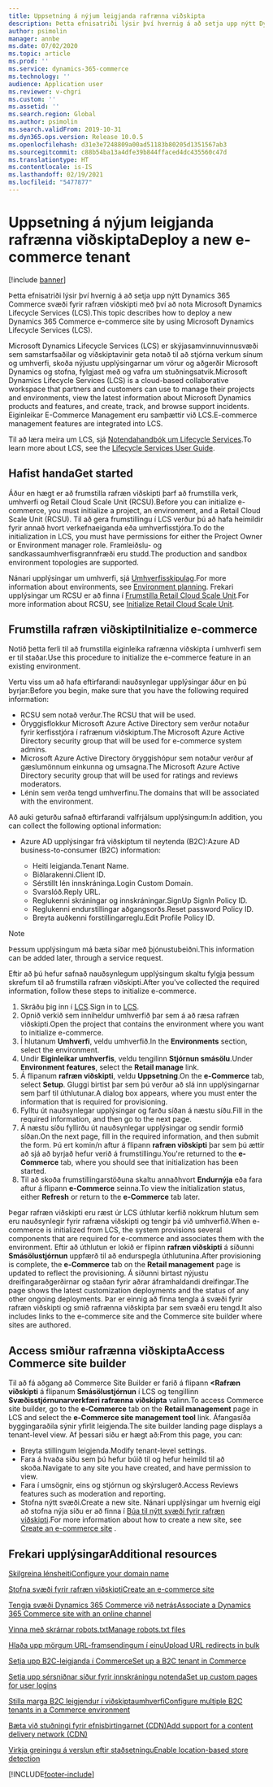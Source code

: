```yaml
---
title: Uppsetning á nýjum leigjanda rafrænna viðskipta
description: Þetta efnisatriði lýsir því hvernig á að setja upp nýtt Dynamics 365 Commerce svæði fyrir rafræn viðskipti með því að nota Microsoft Dynamics Lifecycle Services (LCS).
author: psimolin
manager: annbe
ms.date: 07/02/2020
ms.topic: article
ms.prod: ''
ms.service: dynamics-365-commerce
ms.technology: ''
audience: Application user
ms.reviewer: v-chgri
ms.custom: ''
ms.assetid: ''
ms.search.region: Global
ms.author: psimolin
ms.search.validFrom: 2019-10-31
ms.dyn365.ops.version: Release 10.0.5
ms.openlocfilehash: d31e3e7248809a00ad51183b80205d1351567ab3
ms.sourcegitcommit: c88b54ba13a4dfe39b844ffaced4dc435560c47d
ms.translationtype: HT
ms.contentlocale: is-IS
ms.lasthandoff: 02/19/2021
ms.locfileid: "5477877"
---
```

# <a name="deploy-a-new-e-commerce-tenant"></a><span data-ttu-id="322cf-103">Uppsetning á nýjum leigjanda rafrænna viðskipta</span><span class="sxs-lookup"><span data-stu-id="322cf-103">Deploy a new e-commerce tenant</span></span>

[!include [banner](includes/banner.md)]

<span data-ttu-id="322cf-104">Þetta efnisatriði lýsir því hvernig á að setja upp nýtt Dynamics 365 Commerce svæði fyrir rafræn viðskipti með því að nota Microsoft Dynamics Lifecycle Services (LCS).</span><span class="sxs-lookup"><span data-stu-id="322cf-104">This topic describes how to deploy a new Dynamics 365 Commerce e-commerce site by using Microsoft Dynamics Lifecycle Services (LCS).</span></span>

<span data-ttu-id="322cf-105">Microsoft Dynamics Lifecycle Services (LCS) er skýjasamvinnuvinnusvæði sem samstarfsaðilar og viðskiptavinir geta notað til að stjórna verkum sínum og umhverfi, skoða nýjustu upplýsingarnar um vörur og aðgerðir Microsoft Dynamics og stofna, fylgjast með og vafra um stuðningsatvik.</span><span class="sxs-lookup"><span data-stu-id="322cf-105">Microsoft Dynamics Lifecycle Services (LCS) is a cloud-based collaborative workspace that partners and customers can use to manage their projects and environments, view the latest information about Microsoft Dynamics products and features, and create, track, and browse support incidents.</span></span> <span data-ttu-id="322cf-106">Eiginleikar E-Commerce Management eru samþættir við LCS.</span><span class="sxs-lookup"><span data-stu-id="322cf-106">E-commerce management features are integrated into LCS.</span></span>

<span data-ttu-id="322cf-107">Til að læra meira um LCS, sjá [Notendahandbók um Lifecycle Services](https://docs.microsoft.com/dynamics365/unified-operations/dev-itpro/lifecycle-services/lcs-user-guide).</span><span class="sxs-lookup"><span data-stu-id="322cf-107">To learn more about LCS, see the [Lifecycle Services User Guide](https://docs.microsoft.com/dynamics365/unified-operations/dev-itpro/lifecycle-services/lcs-user-guide).</span></span>
    
## <a name="get-started"></a><span data-ttu-id="322cf-108">Hafist handa</span><span class="sxs-lookup"><span data-stu-id="322cf-108">Get started</span></span>

<span data-ttu-id="322cf-109">Áður en hægt er að frumstilla rafræn viðskipti þarf að frumstilla verk, umhverfi og Retail Cloud Scale Unit (RCSU).</span><span class="sxs-lookup"><span data-stu-id="322cf-109">Before you can initialize e-commerce, you must initialize a project, an environment, and a Retail Cloud Scale Unit (RCSU).</span></span> <span data-ttu-id="322cf-110">Til að gera frumstillingu í LCS verður þú að hafa heimildir fyrir annað hvort verkefnaeiganda eða umhverfisstjóra.</span><span class="sxs-lookup"><span data-stu-id="322cf-110">To do the initialization in LCS, you must have permissions for either the Project Owner or Environment manager role.</span></span> <span data-ttu-id="322cf-111">Framleiðslu- og sandkassaumhverfisgrannfræði eru studd.</span><span class="sxs-lookup"><span data-stu-id="322cf-111">The production and sandbox environment topologies are supported.</span></span>

<span data-ttu-id="322cf-112">Nánari upplýsingar um umhverfi, sjá [Umhverfisskipulag](https://docs.microsoft.com/dynamics365/unified-operations/fin-and-ops/imp-lifecycle/environment-planning).</span><span class="sxs-lookup"><span data-stu-id="322cf-112">For more information about environments, see [Environment planning](https://docs.microsoft.com/dynamics365/unified-operations/fin-and-ops/imp-lifecycle/environment-planning).</span></span> <span data-ttu-id="322cf-113">Frekari upplýsingar um RCSU er að finna í [Frumstilla Retail Cloud Scale Unit](https://docs.microsoft.com/dynamics365/unified-operations/dev-itpro/deployment/initialize-retail-channels).</span><span class="sxs-lookup"><span data-stu-id="322cf-113">For more information about RCSU, see [Initialize Retail Cloud Scale Unit](https://docs.microsoft.com/dynamics365/unified-operations/dev-itpro/deployment/initialize-retail-channels).</span></span>

## <a name="initialize-e-commerce"></a><span data-ttu-id="322cf-114">Frumstilla rafræn viðskipti</span><span class="sxs-lookup"><span data-stu-id="322cf-114">Initialize e-commerce</span></span>

<span data-ttu-id="322cf-115">Notið þetta ferli til að frumstilla eiginleika rafrænna viðskipta í umhverfi sem er til staðar.</span><span class="sxs-lookup"><span data-stu-id="322cf-115">Use this procedure to initialize the e-commerce feature in an existing environment.</span></span>

<span data-ttu-id="322cf-116">Vertu viss um að hafa eftirfarandi nauðsynlegar upplýsingar áður en þú byrjar:</span><span class="sxs-lookup"><span data-stu-id="322cf-116">Before you begin, make sure that you have the following required information:</span></span>

- <span data-ttu-id="322cf-117">RCSU sem notað verður.</span><span class="sxs-lookup"><span data-stu-id="322cf-117">The RCSU that will be used.</span></span>
- <span data-ttu-id="322cf-118">Öryggisflokkur Microsoft Azure Active Directory sem verður notaður fyrir kerfisstjóra í rafrænum viðskiptum.</span><span class="sxs-lookup"><span data-stu-id="322cf-118">The Microsoft Azure Active Directory security group that will be used for e-commerce system admins.</span></span>
- <span data-ttu-id="322cf-119">Microsoft Azure Active Directory öryggishópur sem notaður verður af gæslumönnum einkunna og umsagna.</span><span class="sxs-lookup"><span data-stu-id="322cf-119">The Microsoft Azure Active Directory security group that will be used for ratings and reviews moderators.</span></span>
- <span data-ttu-id="322cf-120">Lénin sem verða tengd umhverfinu.</span><span class="sxs-lookup"><span data-stu-id="322cf-120">The domains that will be associated with the environment.</span></span>

<span data-ttu-id="322cf-121">Að auki geturðu safnað eftirfarandi valfrjálsum upplýsingum:</span><span class="sxs-lookup"><span data-stu-id="322cf-121">In addition, you can collect the following optional information:</span></span>

- <span data-ttu-id="322cf-122">Azure AD upplýsingar frá viðskiptum til neytenda (B2C):</span><span class="sxs-lookup"><span data-stu-id="322cf-122">Azure AD business-to-consumer (B2C) information:</span></span>

    - <span data-ttu-id="322cf-123">Heiti leigjanda.</span><span class="sxs-lookup"><span data-stu-id="322cf-123">Tenant Name.</span></span>
    - <span data-ttu-id="322cf-124">Biðlarakenni.</span><span class="sxs-lookup"><span data-stu-id="322cf-124">Client ID.</span></span>
    - <span data-ttu-id="322cf-125">Sérstillt lén innskráninga.</span><span class="sxs-lookup"><span data-stu-id="322cf-125">Login Custom Domain.</span></span>
    - <span data-ttu-id="322cf-126">Svarslóð.</span><span class="sxs-lookup"><span data-stu-id="322cf-126">Reply URL.</span></span>
    - <span data-ttu-id="322cf-127">Reglukenni skráningar og innskráningar.</span><span class="sxs-lookup"><span data-stu-id="322cf-127">SignUp SignIn Policy ID.</span></span>
    - <span data-ttu-id="322cf-128">Reglukenni endurstillingar aðgangsorðs.</span><span class="sxs-lookup"><span data-stu-id="322cf-128">Reset password Policy ID.</span></span>
    - <span data-ttu-id="322cf-129">Breyta auðkenni forstillingarreglu.</span><span class="sxs-lookup"><span data-stu-id="322cf-129">Edit Profile Policy ID.</span></span>

> [!NOTE]
> <span data-ttu-id="322cf-130">Þessum upplýsingum má bæta síðar með þjónustubeiðni.</span><span class="sxs-lookup"><span data-stu-id="322cf-130">This information can be added later, through a service request.</span></span>

<span data-ttu-id="322cf-131">Eftir að þú hefur safnað nauðsynlegum upplýsingum skaltu fylgja þessum skrefum til að frumstilla rafræn viðskipti.</span><span class="sxs-lookup"><span data-stu-id="322cf-131">After you've collected the required information, follow these steps to initialize e-commerce.</span></span>

1. <span data-ttu-id="322cf-132">Skráðu þig inn í [LCS](https://lcs.dynamics.com).</span><span class="sxs-lookup"><span data-stu-id="322cf-132">Sign in to [LCS](https://lcs.dynamics.com).</span></span>
1. <span data-ttu-id="322cf-133">Opnið verkið sem inniheldur umhverfið þar sem á að ræsa rafræn viðskipti.</span><span class="sxs-lookup"><span data-stu-id="322cf-133">Open the project that contains the environment where you want to initialize e-commerce.</span></span>
1. <span data-ttu-id="322cf-134">Í hlutanum **Umhverfi**, veldu umhverfið.</span><span class="sxs-lookup"><span data-stu-id="322cf-134">In the **Environments** section, select the environment.</span></span>
1. <span data-ttu-id="322cf-135">Undir **Eiginleikar umhverfis**, veldu tengilinn **Stjórnun smásölu**.</span><span class="sxs-lookup"><span data-stu-id="322cf-135">Under **Environment features**, select the **Retail manage** link.</span></span>
1. <span data-ttu-id="322cf-136">Á flipanum **rafræn viðskipti**, veldu **Uppsetning**.</span><span class="sxs-lookup"><span data-stu-id="322cf-136">On the **e-Commerce** tab, select **Setup**.</span></span> <span data-ttu-id="322cf-137">Gluggi birtist þar sem þú verður að slá inn upplýsingarnar sem þarf til úthlutunar.</span><span class="sxs-lookup"><span data-stu-id="322cf-137">A dialog box appears, where you must enter the information that is required for provisioning.</span></span>
1. <span data-ttu-id="322cf-138">Fylltu út nauðsynlegar upplýsingar og farðu síðan á næstu síðu.</span><span class="sxs-lookup"><span data-stu-id="322cf-138">Fill in the required information, and then go to the next page.</span></span>
1. <span data-ttu-id="322cf-139">Á næstu síðu fyllirðu út nauðsynlegar upplýsingar og sendir formið síðan.</span><span class="sxs-lookup"><span data-stu-id="322cf-139">On the next page, fill in the required information, and then submit the form.</span></span> <span data-ttu-id="322cf-140">Þú ert komin/n aftur á flipann **rafræn viðskipti** þar sem þú ættir að sjá að byrjað hefur verið á frumstillingu.</span><span class="sxs-lookup"><span data-stu-id="322cf-140">You're returned to the **e-Commerce** tab, where you should see that initialization has been started.</span></span>
1. <span data-ttu-id="322cf-141">Til að skoða frumstillingarstöðuna skaltu annaðhvort **Endurnýja** eða fara aftur á flipann **e-Commerce** seinna.</span><span class="sxs-lookup"><span data-stu-id="322cf-141">To view the initialization status, either **Refresh** or return to the **e-Commerce** tab later.</span></span>
    
<span data-ttu-id="322cf-142">Þegar rafræn viðskipti eru ræst úr LCS úthlutar kerfið nokkrum hlutum sem eru nauðsynlegir fyrir rafræna viðskipti og tengir þá við umhverfið.</span><span class="sxs-lookup"><span data-stu-id="322cf-142">When e-commerce is initialized from LCS, the system provisions several components that are required for e-commerce and associates them with the environment.</span></span> <span data-ttu-id="322cf-143">Eftir að úthlutun er lokið er flipinn **rafræn viðskipti** á síðunni **Smásölustjórnun** uppfærð til að endurspegla úthlutunina.</span><span class="sxs-lookup"><span data-stu-id="322cf-143">After provisioning is complete, the **e-Commerce** tab on the **Retail management** page is updated to reflect the provisioning.</span></span> <span data-ttu-id="322cf-144">Á síðunni birtast nýjustu dreifingaraðgerðirnar og staðan fyrir aðrar áframhaldandi dreifingar.</span><span class="sxs-lookup"><span data-stu-id="322cf-144">The page shows the latest customization deployments and the status of any other ongoing deployments.</span></span> <span data-ttu-id="322cf-145">Þar er einnig að finna tengla á svæði fyrir rafræn viðskipti og smið rafrænna viðskipta þar sem svæði eru tengd.</span><span class="sxs-lookup"><span data-stu-id="322cf-145">It also includes links to the e-commerce site and the Commerce site builder where sites are authored.</span></span>

## <a name="access-commerce-site-builder"></a><span data-ttu-id="322cf-146">Access smiður rafrænna viðskipta</span><span class="sxs-lookup"><span data-stu-id="322cf-146">Access Commerce site builder</span></span>

<span data-ttu-id="322cf-147">Til að fá aðgang að Commerce Site Builder er farið á flipann **<Rafræn viðskipti** á flipanum **Smásölustjórnun** í LCS og tengillinn **Svæðisstjórnunarverkfæri rafrænna viðskipta** valinn.</span><span class="sxs-lookup"><span data-stu-id="322cf-147">To access Commerce site builder, go to the **e-Commerce** tab on the **Retail management** page in LCS and select the **e-Commerce site management tool** link.</span></span> <span data-ttu-id="322cf-148">Áfangasíða byggingaraðila sýnir yfirlit leigjenda.</span><span class="sxs-lookup"><span data-stu-id="322cf-148">The site builder landing page displays a tenant-level view.</span></span> <span data-ttu-id="322cf-149">Af þessari síðu er hægt að:</span><span class="sxs-lookup"><span data-stu-id="322cf-149">From this page, you can:</span></span>

- <span data-ttu-id="322cf-150">Breyta stillingum leigjenda.</span><span class="sxs-lookup"><span data-stu-id="322cf-150">Modify tenant-level settings.</span></span>
- <span data-ttu-id="322cf-151">Fara á hvaða síðu sem þú hefur búið til og hefur heimild til að skoða.</span><span class="sxs-lookup"><span data-stu-id="322cf-151">Navigate to any site you have created, and have permission to view.</span></span> 
- <span data-ttu-id="322cf-152">Fara í umsögnir, eins og stjórnun og skýrslugerð.</span><span class="sxs-lookup"><span data-stu-id="322cf-152">Access Reviews features such as moderation and reporting.</span></span>
- <span data-ttu-id="322cf-153">Stofna nýtt svæði.</span><span class="sxs-lookup"><span data-stu-id="322cf-153">Create a new site.</span></span> <span data-ttu-id="322cf-154">Nánari upplýsingar um hvernig eigi að stofna nýja síðu er að finna í [Búa til nýtt svæði fyrir rafræn viðskipti](create-ecommerce-site.md).</span><span class="sxs-lookup"><span data-stu-id="322cf-154">For more information about how to create a new site, see [Create an e-commerce site](create-ecommerce-site.md) .</span></span> 

## <a name="additional-resources"></a><span data-ttu-id="322cf-155">Frekari upplýsingar</span><span class="sxs-lookup"><span data-stu-id="322cf-155">Additional resources</span></span>

[<span data-ttu-id="322cf-156">Skilgreina lénsheiti</span><span class="sxs-lookup"><span data-stu-id="322cf-156">Configure your domain name</span></span>](configure-your-domain-name.md)

[<span data-ttu-id="322cf-157">Stofna svæði fyrir rafræn viðskipti</span><span class="sxs-lookup"><span data-stu-id="322cf-157">Create an e-commerce site</span></span>](create-ecommerce-site.md)

[<span data-ttu-id="322cf-158">Tengja svæði Dynamics 365 Commerce við netrás</span><span class="sxs-lookup"><span data-stu-id="322cf-158">Associate a Dynamics 365 Commerce site with an online channel</span></span>](associate-site-online-store.md)

[<span data-ttu-id="322cf-159">Vinna með skrárnar robots.txt</span><span class="sxs-lookup"><span data-stu-id="322cf-159">Manage robots.txt files</span></span>](manage-robots-txt-files.md)

[<span data-ttu-id="322cf-160">Hlaða upp mörgum URL-framsendingum í einu</span><span class="sxs-lookup"><span data-stu-id="322cf-160">Upload URL redirects in bulk</span></span>](upload-bulk-redirects.md)

[<span data-ttu-id="322cf-161">Setja upp B2C-leigjanda í Commerce</span><span class="sxs-lookup"><span data-stu-id="322cf-161">Set up a B2C tenant in Commerce</span></span>](set-up-B2C-tenant.md)

[<span data-ttu-id="322cf-162">Setja upp sérsniðnar síður fyrir innskráningu notenda</span><span class="sxs-lookup"><span data-stu-id="322cf-162">Set up custom pages for user logins</span></span>](custom-pages-user-logins.md)

[<span data-ttu-id="322cf-163">Stilla marga B2C leigjendur í viðskiptaumhverfi</span><span class="sxs-lookup"><span data-stu-id="322cf-163">Configure multiple B2C tenants in a Commerce environment</span></span>](configure-multi-B2C-tenants.md)

[<span data-ttu-id="322cf-164">Bæta við stuðningi fyrir efnisbirtingarnet (CDN)</span><span class="sxs-lookup"><span data-stu-id="322cf-164">Add support for a content delivery network (CDN)</span></span>](add-cdn-support.md)

[<span data-ttu-id="322cf-165">Virkja greiningu á verslun eftir staðsetningu</span><span class="sxs-lookup"><span data-stu-id="322cf-165">Enable location-based store detection</span></span>](enable-store-detection.md)


[!INCLUDE[footer-include](../includes/footer-banner.md)]
